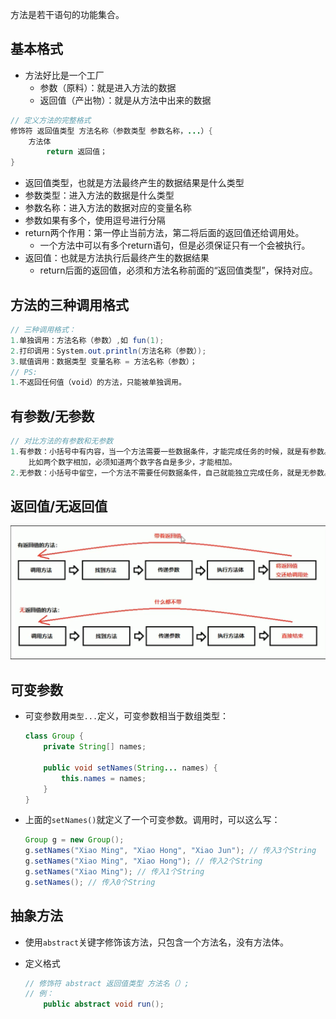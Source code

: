 方法是若干语句的功能集合。

## 基本格式

* 方法好比是一个工厂
  * 参数（原料）：就是进入方法的数据
  * 返回值（产出物）：就是从方法中出来的数据

```java
// 定义方法的完整格式
修饰符 返回值类型 方法名称（参数类型 参数名称，...）{
    方法体
        return 返回值；
}
```

* 返回值类型，也就是方法最终产生的数据结果是什么类型
* 参数类型：进入方法的数据是什么类型
* 参数名称：进入方法的数据对应的变量名称
* 参数如果有多个，使用逗号进行分隔
* return两个作用：第一停止当前方法，第二将后面的返回值还给调用处。
  * 一个方法中可以有多个return语句，但是必须保证只有一个会被执行。
* 返回值：也就是方法执行后最终产生的数据结果
  * return后面的返回值，必须和方法名称前面的“返回值类型”，保持对应。



## 方法的三种调用格式

```java
// 三种调用格式：
1.单独调用：方法名称（参数）,如 fun(1);
2.打印调用：System.out.println(方法名称（参数）);
3.赋值调用：数据类型 变量名称 = 方法名称（参数）；
// PS:
1.不返回任何值（void）的方法，只能被单独调用。
```



## 有参数/无参数

```java
// 对比方法的有参数和无参数
1.有参数：小括号中有内容，当一个方法需要一些数据条件，才能完成任务的时候，就是有参数。
    比如两个数字相加，必须知道两个数字各自是多少，才能相加。
2.无参数：小括号中留空，一个方法不需要任何数据条件，自己就能独立完成任务，就是无参数。
```



## 返回值/无返回值

<img src="../pics/return.png" style="zoom:50%;"/>



## 可变参数

* 可变参数用`类型...`定义，可变参数相当于数组类型：

  ```java
  class Group {
      private String[] names;
  
      public void setNames(String... names) {
          this.names = names;
      }
  }
  ```

* 上面的`setNames()`就定义了一个可变参数。调用时，可以这么写：

  ```java
  Group g = new Group();
  g.setNames("Xiao Ming", "Xiao Hong", "Xiao Jun"); // 传入3个String
  g.setNames("Xiao Ming", "Xiao Hong"); // 传入2个String
  g.setNames("Xiao Ming"); // 传入1个String
  g.setNames(); // 传入0个String
  ```




## 抽象方法

* 使用`abstract`关键字修饰该方法，只包含一个方法名，没有方法体。

* 定义格式

  ```java
  // 修饰符 abstract 返回值类型 方法名（）;
  // 例：
      public abstract void run();
  ```

  

